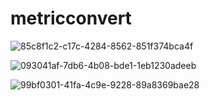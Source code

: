 # metricconvert

![85c8f1c2-c17c-4284-8562-851f374bca4f](https://github.com/Parthiban-Surendran/MetricConverterApp-Flutter-Android/assets/156060026/33385a0e-2417-4722-b3e1-6e4b77248790)



 ![093041af-7db6-4b08-bde1-1eb1230adeeb](https://github.com/Parthiban-Surendran/MetricConverterApp-Flutter-Android/assets/156060026/4aff35be-6d63-454a-826d-94e3ca994908)

 

![99bf0301-41fa-4c9e-9228-89a8369bae28](https://github.com/Parthiban-Surendran/MetricConverterApp-Flutter-Android/assets/156060026/129926de-f2e5-4330-9f97-f1791bbd32b8)

